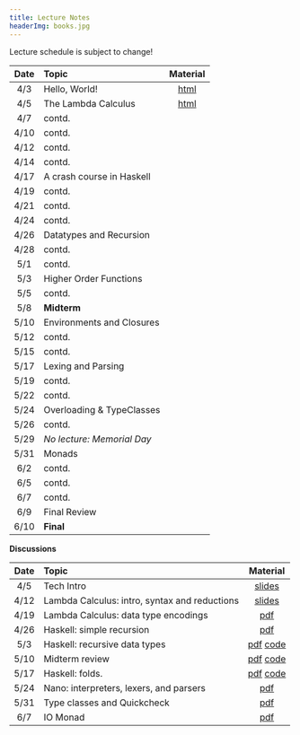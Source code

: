 ```yaml
---
title: Lecture Notes
headerImg: books.jpg
---
```


Lecture schedule is subject to change!

| Date       | Topic                           | Material                  |
|:----------:|:--------------------------------|:-------------------------:|
| 4/3        | Hello, World!                   | [html][lec0]              |
| 4/5        | The Lambda Calculus             | [html][lec1]              |
| 4/7        | contd.                          |                           |
| 4/10       | contd.                          |                           |
| 4/12       | contd.                          |                           |
| 4/14       | contd.                          |                           |
| 4/17       | A crash course in Haskell       |                           |
| 4/19       | contd.                          |                           |
| 4/21       | contd.                          |                           |
| 4/24       | contd.                          |                           |
| 4/26       | Datatypes and Recursion         |                           |
| 4/28       | contd.                          |                           |
| 5/1        | contd.                          |                           |
| 5/3        | Higher Order Functions          |                           |
| 5/5        | contd.                          |                           |
| 5/8        | **Midterm**                     |                           |
| 5/10       | Environments and Closures       |                           |
| 5/12       | contd.                          |                           |
| 5/15       | contd.                          |                           |
| 5/17       | Lexing and Parsing              |                           |
| 5/19       | contd.                          |                           |
| 5/22       | contd.                          |                           |
| 5/24       | Overloading & TypeClasses       |                           |
| 5/26       | contd.                          |                           |
| 5/29       | *No lecture: Memorial Day*      |                           | 
| 5/31       | Monads                          |                           |
| 6/2        | contd.                          |                           |
| 6/5        | contd.                          |                           |
| 6/7        | contd.                          |                           |
| 6/9        | Final Review                    |                           |
| 6/10       | **Final**                       |                           |


**Discussions**

| Date       | Topic                                           | Material                  |
|:----------:|:------------------------------------------------|:-------------------------:|
| 4/5        | Tech Intro                                      | [slides][disc0]           |
| 4/12       | Lambda Calculus: intro, syntax and reductions   | [slides][disc1]              |
| 4/19       | Lambda Calculus: data type encodings            | [pdf][disc2]              |
| 4/26       | Haskell: simple recursion                       | [pdf][disc3]              |
| 5/3        | Haskell: recursive data types                   | [pdf][disc4] [code][disc4code] |
| 5/10       | Midterm review                                  | [pdf][disc5] [code][disc5code] |
| 5/17       | Haskell: folds.                                 | [pdf][disc6] [code][disc6code] |
| 5/24       | Nano: interpreters, lexers, and parsers         | [pdf][disc7]              |
| 5/31       | Type classes and Quickcheck                     | [pdf][disc8]              |
| 6/7        | IO Monad                                        | [pdf][disc9]              |

[lec0]: lectures/00-hello.html
[lec1]: lectures/01-lambda.html
[lec2]: lectures/02-haskell.html
[lec3]: lectures/03-datatypes.html
[lec4]: lectures/04-hof.html
[lec5]: lectures/05-closure.html
[lec6]: lectures/06-parsing.html
[lec7]: lectures/07-classes.html
[lec8]: lectures/08-monads.html
[lec9]: lectures/09-types.html
[soundness]: lectures/soundness.html
[mock-final]: https://github.com/cse130-assignments/mock-final

[disc0]: https://docs.google.com/presentation/d/1q7qqYXfmxBbdaRYhupJFp93XVvwnpZyEQAZlcbr0Hs4/edit?usp=sharing
[disc1]: https://docs.google.com/presentation/d/1bv8HSdOQkoP5KdItizlhv0rad9ufyvzZ91cGXcBTfIg/edit?usp=sharing
[disc2]: /static/raw/discussion-week-02.pdf
[disc3]: /static/raw/discussion-week-03.pdf
[disc3code]: /static/raw/discussion-week-03.hs
[disc4]: /static/raw/discussion-week-04.pdf
[disc4code]: /static/raw/discussion-week-04.hs
[disc5]: /static/raw/discussion-week-05.pdf
[disc5code]: /static/raw/discussion-week-05.hs
[disc6]: /static/raw/discussion-week-06.pdf
[disc6code]: /static/raw/discussion-week-06.hs
[disc7]: /static/raw/discussion-week-07.pdf
[disc8]: /static/raw/discussion-week-08.pdf
[disc8code]: /static/raw/discussion-week-08.hs
[disc9]: /static/raw/discussion-week-09.pdf

[parsing]: https://github.com/cse130-sp18/arith
[elsa]: https://github.com/ucsd-progsys/elsa
